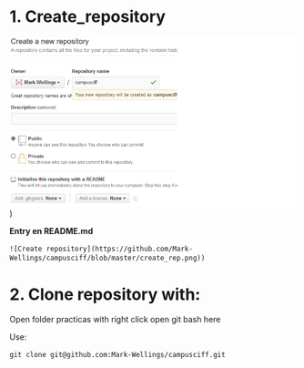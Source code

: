 # 1. Create_repository
![Create repository](https://github.com/Mark-Wellings/campusciff/blob/master/create_rep.png))


**Entry en README.md**


    ![Create repository](https://github.com/Mark-Wellings/campusciff/blob/master/create_rep.png))



# 2. Clone repository with: 

Open folder practicas with right click open git bash here


Use: 

    git clone git@github.com:Mark-Wellings/campusciff.git
